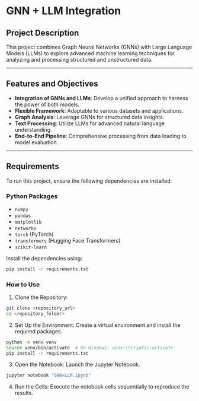 # GNN + LLM Integration

## Project Description
This project combines Graph Neural Networks (GNNs) with Large Language Models (LLMs) to explore advanced machine learning techniques for analyzing and processing structured and unstructured data.

---

## Features and Objectives
- **Integration of GNNs and LLMs**: Develop a unified approach to harness the power of both models.
- **Flexible Framework**: Adaptable to various datasets and applications.
- **Graph Analysis**: Leverage GNNs for structured data insights.
- **Text Processing**: Utilize LLMs for advanced natural language understanding.
- **End-to-End Pipeline**: Comprehensive processing from data loading to model evaluation.

---

## Requirements
To run this project, ensure the following dependencies are installed:

### Python Packages
- `numpy`
- `pandas`
- `matplotlib`
- `networkx`
- `torch` (PyTorch)
- `transformers` (Hugging Face Transformers)
- `scikit-learn`

Install the dependencies using:
```bash
pip install -r requirements.txt
```
### How to Use

1. Clone the Repository:

```bash
git clone <repository_url>
cd <repository_folder>
```
2. Set Up the Environment: Create a virtual environment and install the required packages.

```bash
python -m venv venv
source venv/bin/activate  # On Windows: venv\\Scripts\\activate
pip install -r requirements.txt
```
3. Open the Notebook: Launch the Jupyter Notebook.

```bash
jupyter notebook "GNN+LLM.ipynb"
```
4. Run the Cells: Execute the notebook cells sequentially to reproduce the results.


